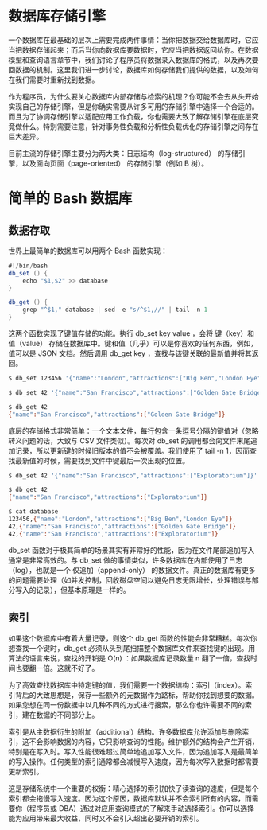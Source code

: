 # 数据库存储引擎

一个数据库在最基础的层次上需要完成两件事情：当你把数据交给数据库时，它应当把数据存储起来；而后当你向数据库要数据时，它应当把数据返回给你。在数据模型和查询语言章节中，我们讨论了程序员将数据录入数据库的格式，以及再次要回数据的机制。这里我们进一步讨论，数据库如何存储我们提供的数据，以及如何在我们需要时重新找到数据。

作为程序员，为什么要关心数据库内部存储与检索的机理？你可能不会去从头开始实现自己的存储引擎，但是你确实需要从许多可用的存储引擎中选择一个合适的。而且为了协调存储引擎以适配应用工作负载，你也需要大致了解存储引擎在底层究竟做什么。特别需要注意，针对事务性负载和分析性负载优化的存储引擎之间存在巨大差异。

目前主流的存储引擎主要分为两大类：日志结构（log-structured） 的存储引擎，以及面向页面（page-oriented） 的存储引擎（例如 B 树）。

# 简单的 Bash 数据库

## 数据存取

世界上最简单的数据库可以用两个 Bash 函数实现：

```java
#!/bin/bash
db_set () {
	echo "$1,$2" >> database
}

db_get () {
	grep "^$1," database | sed -e "s/^$1,//" | tail -n 1
}
```

这两个函数实现了键值存储的功能。执行 db_set key value ，会将 键（key）和值（value） 存储在数据库中。键和值（几乎）可以是你喜欢的任何东西，例如，值可以是 JSON 文档。然后调用 db_get key ，查找与该键关联的最新值并将其返回。

```sh
$ db_set 123456 '{"name":"London","attractions":["Big Ben","London Eye"]}' $

$ db_set 42 '{"name":"San Francisco","attractions":["Golden Gate Bridge"]}'

$ db_get 42
{"name":"San Francisco","attractions":["Golden Gate Bridge"]}
```

底层的存储格式非常简单：一个文本文件，每行包含一条逗号分隔的键值对（忽略转义问题的话，大致与 CSV 文件类似）。每次对 db_set 的调用都会向文件末尾追加记录，所以更新键的时候旧版本的值不会被覆盖。我们使用了 tail -n 1，因而查找最新值的时候，需要找到文件中键最后一次出现的位置。

```sh
$ db_set 42 '{"name":"San Francisco","attractions":["Exploratorium"]}'

$ db_get 42
{"name":"San Francisco","attractions":["Exploratorium"]}

$ cat database
123456,{"name":"London","attractions":["Big Ben","London Eye"]}
42,{"name":"San Francisco","attractions":["Golden Gate Bridge"]}
42,{"name":"San Francisco","attractions":["Exploratorium"]}
```

db_set 函数对于极其简单的场景其实有非常好的性能，因为在文件尾部追加写入通常是非常高效的。与 db_set 做的事情类似，许多数据库在内部使用了日志（log），也就是一个 仅追加（append-only） 的数据文件。真正的数据库有更多的问题需要处理（如并发控制，回收磁盘空间以避免日志无限增长，处理错误与部分写入的记录），但基本原理是一样的。

## 索引

如果这个数据库中有着大量记录，则这个 db_get 函数的性能会非常糟糕。每次你想查找一个键时，db_get 必须从头到尾扫描整个数据库文件来查找键的出现。用算法的语言来说，查找的开销是 O(n) ：如果数据库记录数量 n 翻了一倍，查找时间也要翻一倍。这就不好了。

为了高效查找数据库中特定键的值，我们需要一个数据结构：索引（index）。索引背后的大致思想是，保存一些额外的元数据作为路标，帮助你找到想要的数据。如果您想在同一份数据中以几种不同的方式进行搜索，那么你也许需要不同的索引，建在数据的不同部分上。

索引是从主数据衍生的附加（additional）结构。许多数据库允许添加与删除索引，这不会影响数据的内容，它只影响查询的性能。维护额外的结构会产生开销，特别是在写入时。写入性能很难超过简单地追加写入文件，因为追加写入是最简单的写入操作。任何类型的索引通常都会减慢写入速度，因为每次写入数据时都需要更新索引。

这是存储系统中一个重要的权衡：精心选择的索引加快了读查询的速度，但是每个索引都会拖慢写入速度。因为这个原因，数据库默认并不会索引所有的内容，而需要你（程序员或 DBA）通过对应用查询模式的了解来手动选择索引。你可以选择能为应用带来最大收益，同时又不会引入超出必要开销的索引。
